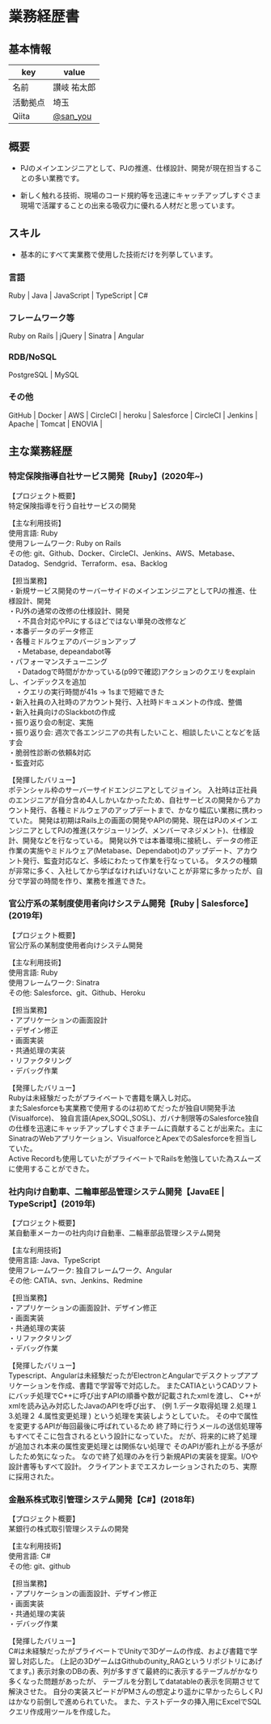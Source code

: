 # 業務経歴書

## 基本情報

|key|value|
|----|----|
|名前|讃岐 祐太郎|
|活動拠点|埼玉|
|Qiita|[@san_you](https://qiita.com/san_you)|

## 概要

- PJのメインエンジニアとして、PJの推進、仕様設計、開発が現在担当することの多い業務です。

- 新しく触れる技術、現場のコード規約等を迅速にキャッチアップしすぐさま現場で活躍することの出来る吸収力に優れる人材だと思っています。

## スキル

- 基本的にすべて実業務で使用した技術だけを列挙しています。

### 言語

Ruby | Java | JavaScript | TypeScript | C#

### フレームワーク等

Ruby on Rails | jQuery | Sinatra | Angular

### RDB/NoSQL

PostgreSQL | MySQL 

### その他

GitHub | Docker | AWS | CircleCI | heroku | Salesforce | CircleCI |  Jenkins | Apache | Tomcat | ENOVIA | 

## 主な業務経歴
### 特定保険指導自社サービス開発【Ruby】(2020年~)

【プロジェクト概要】<br>
特定保険指導を行う自社サービスの開発<br>

【主な利用技術】<br>
使用言語: Ruby<br>
使用フレームワーク: Ruby on Rails<br>
その他: git、Github、Docker、CircleCI、Jenkins、AWS、Metabase、Datadog、Sendgrid、Terraform、esa、Backlog<br>

【担当業務】<br>
・新規サービス開発のサーバーサイドのメインエンジニアとしてPJの推進、仕様設計、開発<br>
・PJ外の通常の改修の仕様設計、開発<br>
　・不具合対応やPJにするほどではない単発の改修など<br>
・本番データのデータ修正<br>
・各種ミドルウェアのバージョンアップ<br>
　・Metabase, depeandabot等<br>
・パフォーマンスチューニング<br>
　・Datadogで時間がかかっている(p99で確認)アクションのクエリをexplainし、インデックスを追加<br>
　・クエリの実行時間が41s → 1sまで短縮できた<br>
・新入社員の入社時のアカウント発行、入社時ドキュメントの作成、整備<br>
・新入社員向けのSlackbotの作成<br>
・振り返り会の制定、実施<br>
    ・振り返り会: 週次で各エンジニアの共有したいこと、相談したいことなどを話す会<br>
・脆弱性診断の依頼&対応<br>
・監査対応<br>

【発揮したバリュー】<br>
ポテンシャル枠のサーバーサイドエンジニアとしてジョイン。
入社時は正社員のエンジニアが自分含め4人しかいなかったため、自社サービスの開発からアカウント発行、各種ミドルウェアのアップデートまで、かなり幅広い業務に携わっていた。
開発は初期はRails上の画面の開発やAPIの開発、現在はPJのメインエンジニアとしてPJの推進(スケジューリング、メンバーマネジメント)、仕様設計、開発などを行なっている。
開発以外では本番環境に接続し、データの修正作業の実施やミドルウェア(Metabase、Dependabot)のアップデート、アカウント発行、監査対応など、多岐にわたって作業を行なっている。
タスクの種類が非常に多く、入社してから学ばなければいけないことが非常に多かったが、自分で学習の時間を作り、業務を推進できた。

### 官公庁系の某制度使用者向けシステム開発【Ruby | Salesforce】(2019年)

【プロジェクト概要】<br>
官公庁系の某制度使用者向けシステム開発

【主な利用技術】<br>
使用言語: Ruby<br>
使用フレームワーク: Sinatra<br>
その他: Salesforce、git、Github、Heroku<br>

【担当業務】<br>
・アプリケーションの画面設計<br>
・デザイン修正<br>
・画面実装<br>
・共通処理の実装<br>
・リファクタリング<br>
・デバッグ作業<br>

【発揮したバリュー】<br>
Rubyは未経験だったがプライベートで書籍を購入し対応。<br>
またSalesforceも実業務で使用するのは初めてだったが独自UI開発手法(Visualforce)、
独自言語(Apex,SOQL,SOSL)、ガバナ制限等のSalesforce独自の仕様を迅速にキャッチアップしすぐさまチームに貢献することが出来た。主にSinatraのWebアプリケーション、VisualforceとApexでのSalesforceを担当していた。
<br>
Active Recordも使用していたがプライベートでRailsを勉強していた為スムーズに使用することができた。<br>

### 社内向け自動車、二輪車部品管理システム開発【JavaEE | TypeScript】(2019年)

【プロジェクト概要】<br>
某自動車メーカーの社内向け自動車、二輪車部品管理システム開発<br>

【主な利用技術】<br>
使用言語: Java、TypeScript<br>
使用フレームワーク: 独自フレームワーク、Angular<br>
その他: CATIA、svn、Jenkins、Redmine<br>

【担当業務】<br>
・アプリケーションの画面設計、デザイン修正<br>
・画面実装<br>
・共通処理の実装<br>
・リファクタリング<br>
・デバッグ作業<br>

【発揮したバリュー】<br>
Typescript、Angularは未経験だったがElectronとAngularでデスクトップアプリケーションを作成、書籍で学習等で対応した。
またCATIAというCADソフトにバッチ処理でC++に呼び出すAPIの順番や数が記載されたxmlを渡し、
C++がxmlを読み込み対応したJavaのAPIを呼び出す、
(例
    1.データ取得処理
    2.処理１
    3.処理２
    4.属性変更処理
)
という処理を実装しようとしていた。
その中で属性を変更するAPIが毎回最後に呼ばれているため
終了時に行うメールの送信処理等もすべてそこに包含されるという設計になっていた。
だが、将来的に終了処理が追加され本来の属性変更処理とは関係ない処理で
そのAPIが膨れ上がる予感がしたため気になった。
なので終了処理のみを行う新規APIの実装を提案。I/Oや設計書等もすべて設計。
クライアントまでエスカレーションされたのち、実際に採用された。

### 金融系株式取引管理システム開発【C#】(2018年)

【プロジェクト概要】<br>
某銀行の株式取引管理システムの開発<br>

【主な利用技術】<br>
使用言語: C#<br>
その他: git、github<br>

【担当業務】<br>
・アプリケーションの画面設計、デザイン修正<br>
・画面実装<br>
・共通処理の実装<br>
・デバッグ作業<br>

【発揮したバリュー】<br>
C#は未経験だったがプライベートでUnityで3Dゲームの作成、および書籍で学習し対応した。
(上記の3DゲームはGithubのunity_RAGというリポジトリにあげてます。)
表示対象のDBの表、列が多すぎて最終的に表示するテーブルがかなり多くなった問題があったが、
テーブルを分割してdatatableの表示を同期させて解決させた。
自分の実装スピードがPMさんの想定より遥かに早かったらしくPJはかなり前倒しで進められていた。
また、テストデータの挿入用にExcelでSQLクエリ作成用ツールを作成した。
